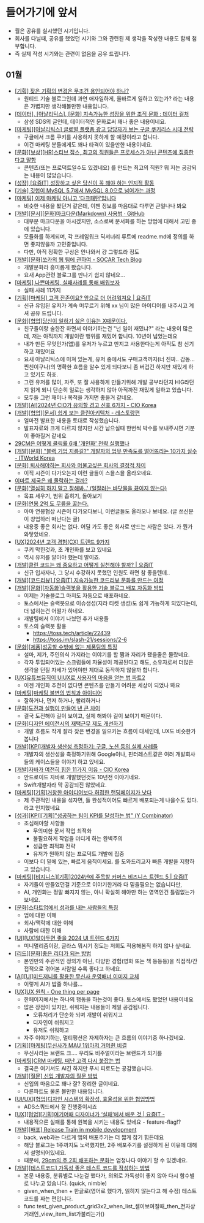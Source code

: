 # 들어가기에 앞서
- 월은 공유를 실시했던 시기입니다.
- 회사를 다닐때, 공유를 했었던 시기와 그와 관련된 제 생각을 작성한 내용도 함께 첨부합니다.
- 즉 실제 작성 시기와는 관련이 없음을 공유 드립니다.

## 01월
- [[기획] 잦은 기획의 변경은 무조건 용인되어야 하나?](https://medium.com/wantedjobs/기획-변경은-무조건-용인되어야-하나-feadf449190e)
  - 원티드 기술 블로그인데 과연 애자일하게, 올바르게 일하고 있는가? 라는 내용은 가볍지만 생각해볼만한 내용입니다.
- [[데이터], [아날리틱스], [문화] 지속가능한 성장을 위한 조직 문화 : 데이터 컬처](https://www.samsungsds.com/kr/insights/sustainable-data-culture.html?fbclid=IwAR0qjLyneLJAE2d0WmuVAq5jPziOsEqeQCd5Tbb_QUzjSrVjCkVoR1R9SMU)
  - 삼성 SDS의 글인데, 데이터적인 문화로써 꽤나 좋은 내용이네요.
- [[마케팅][아날리틱스] 글로벌 플랫폼 광고 담당자가 보는 구글 쿠키리스 시대 전략](https://yozm.wishket.com/magazine/detail/2393/)
  - 구글에서 크롬 쿠키를 사용하지 못하게 할 예정이라고 합니다.
  - 이건 마케팅 분들에게도 꽤나 타격이 있을만한 내용이네요.
- [[문화][보상][HR]스티브 잡스, 최고의 직원들은 프로세스가 아닌 콘텐츠에 집중한다고 말함](https://news.hada.io/topic?id=12644)
  - 콘텐츠(또는 프로덕트일수도 있겠네요) 를 만드는 최고의 직원? 뭐 저는 공감되는 내용이 많았습니다.
- [[성장] [요즘IT] 성장하고 싶은 당신이 꼭 해야 하는 인지적 활동](https://yozm.wishket.com/magazine/detail/2394/)
- [[기술] 깃헙이 MySQL 5.7에서 MySQL 8.0으로 넘어가는 과정](https://news.hada.io/topic?id=12665)
- [[마케팅] 이제 마케팅 아니고 ‘다크패턴’입니다 ](https://yozm.wishket.com/magazine/detail/2398/)
  - 비슷한 내용을 봤던거 같은데, 이젠 정보를 마음대로 다루면 큰일나나 봐요
- [[개발][문서][문화]마크다운(Markdown) 사용법 · GitHub](https://gist.github.com/ihoneymon/652be052a0727ad59601)
  - 대부분 마크다운을 아시겠지만, 소스로써 문서화를 하는 방법에 대해서 고민 중에 있습니다.
  - 모듈화를 하게되며, 각 프레임워크 딕셔너리 루트에 readme.md에 정의를 하면 좋지않을까 고민중입니다.
  - 다만, 아직 정확한 구상은 안나와서 걍 그렇드라 정도
- [[개발][문화]쏘카의 웹 팀에 관하여 - SOCAR Tech Blog](https://tech.socarcorp.kr/fe/2024/01/04/about-web-team.html)
  - 개발문화라 흥미롭게 봤습니다.
  - 요새 App관련 블로그를 만나기 쉽지 않네요...
- [[마케팅] 나쁜마케팅, 실패사례를 통해 배워보자](https://www.i-boss.co.kr/ab-74668-3364)
  - 실패 사례 11가지
- [[기획][마케팅] 고객 잔존이요? 앞으로 더 어려워져요 | 요즘IT](https://yozm.wishket.com/magazine/detail/2402/)
  - 신규 유입된 유저가 계속 머무르기 위해 xx 님이 많은 아이디어를 내주시고 계셔 공유 드립니다.
- [[문화][협업]당신이 일하기 싫은 이유는 X때문이다.](https://eopla.net/magazines/10150)
  - 친구들이랑 술한잔 하면서 이야기하는건 "넌 일이 재밌냐?" 라는 내용이 많은데, 저는 아직까지 개발이란 행위를 재밌어 합니다. 10년이 넘었는데요
  - 내가 만든 무엇인가(앱)를 유저가 누르고 만지고 사용한다는게 아직도 참 신기하고 재밌어요
  - 요새 아날리틱스에 미쳐 있는게, 유저 중에서도 구매고객까지(너 진짜.. 감동... 찐친이구나)의 명확한 흐름을 알수 있게 되다보니 좀 버겁긴 하지만 재밌게 하고 있기도 하죠.
  - 그런 유저를 많이, 자주, 또 잘 사용하게 만들기위해 개발 공부라던지 HIG라던지 읽게 되니 단순히 일로는 생각하지 않아 아직까진 재밌게 일하고 있습니다.
  - 모두들 그런 재미나 목적을 가지면 좋을거 같네요.
- [[개발][AI]2024년 CIO가 유의할 경고 신호 6가지 - CIO Korea](https://www.ciokorea.com/news/320163)
- [[개발][협업][문서] 쉽게 보는 클린아키텍처 - 레스토랑편](https://medium.com/bejewel/쉽게보는-클린아키텍처-레스토랑편-3c8c1aaf08d2)
  - 얼마전 발표한 내용을 토대로 작성했습니다.
  - 발표자료와 크게 다르지 않지만 시간 남으실때 한번씩 박수를 보내주시면 기분이 좋아질거 같네요
- [29CM은 어떻게 클릭률 6배 '개인화' 전략 실행했나](https://yozm.wishket.com/magazine/detail/2362/)
- [[개발][문화] "블랙 기업 지름길?" 개발자의 업무 만족도를 떨어뜨리는 10가지 실수 - ITWorld Korea](https://www.itworld.co.kr/news/320597)
- [[문화] 퇴사해야하는 회사와 머물고싶은 회사의 결정적 차이](https://m.blog.naver.com/businessinsight/223316028911)
  - 이직 시즌이 다가오는지 이런 글들이 스믈스믈 올라오네요.
- [이마트 제국은 왜 몰락하는 걸까?](https://yozm.wishket.com/magazine/detail/2403/)
- [[문화]'열심히 하지 말고 잘해봐..' (일잘러는 바닷물을 끓이지 않는다)](https://eopla.net/magazines/10107)
  - 목표 세우기, 범위 좁히기, 돌아보기
- [[문화]연봉 2억 도 무릎을 꿇는다.](https://brunch.co.kr/@707eafd121bd4c5/64)
  - 아마 연봉협상 시즌이 다가오다보니, 이런글들도 올라오나 보네요. (글 쓰신분이 창업하러 떠난다는 글)
  - 내용중 좋은 회사는 없다. 어딜 가도 좋은 회사로 만드는 사람은 있다. 가 뭔가 와닿았네요.
- [[UX]2024년 고객 경험(CX) 트렌드 9가지](https://www.openads.co.kr/content/contentDetail?contsId=12329)
  - 쿠키 막힌것과, 초 개인화를 보고 있네요
  - 역시 유저를 알아야 했는데 말이죠.
- [[개발]클린 코드는 왜 중요하고 어떻게 실천해야 할까? | 요즘IT](https://yozm.wishket.com/magazine/detail/2415/)
  - 신규 입사자나, 그 당시 수강하지 못했던 인원도 하면 참 좋을텐데..
- [[개발][코드리뷰] [요즘IT] 지속가능한 코드리뷰 문화를 만드는 여정](https://yozm.wishket.com/magazine/detail/2420/)
- [[개발][문화][자동화]슬랙봇을 활용한 기술 블로그 배포 자동화 방법](https://news.hada.io/topic?id=12925)
  - 이제는 기술블로그 마저도 자동으로 배포하네요.
  - 토스에서는 슬랙봇으로 이슈생성(지라 티켓 생성)도 쉽게 가능하게 되있다는데, 더 넓히는건 어떨가 하네요.
  - 개발팀에서 이야기 나눴던 추가 내용들
  - 토스의 슬랙봇 활용
    - https://toss.tech/article/22439
    - https://toss.im/slash-21/sessions/2-6
- [[문화][제품]성공할 수밖에 없는 제품팀의 특징](https://brunch.co.kr/@uxn00b/82)
  - 설마, 제가, 주인의식 가지라는 이야기를 할 짬과 자리가 됐을줄은 몰랐네요.
  - 각자 투입되어있는 스크럼들에 자율성이 제공된다고 해도, 소유자로써 더많은 생각을 던질 자세가 있어야만 제대로 동작하지 않을까 합니다.
- [[UX]유튜브뮤직이 UIUX로 사용자의 마음을 얻는 법 파트2](https://brunch.co.kr/@leoyh23/2)
  - 이젠 개인화 추천이 없다면 콘텐츠를 만들기 어려운 세상이 되었나 봐요
- [[마케팅]마케팅 불변의 법칙과 아이디어](https://contents.premium.naver.com/idea/specialist/contents/240117224716300om)
  - 잘하거나, 먼저 하거나, 빨리하거나
- [[문화]도전과 실행이 만들어 낸 큰 차이](https://brunch.co.kr/@seunghoon82/405)
  - 결국 도전해야 길이 보이고, 실제 해봐야 길이 보이기 때문이다.
- [[문화]디자인 에이전시의 재택근무 제도 개선하기](https://brunch.co.kr/@kkjjeooong/12)
  - 개발 흐름도 작게 잘라 잦은 변경을 일으키는 흐름이 대세인데, UX도 비슷한가 봅니다
- [[개발][KPI]개발자 생산성 측정하기: 구글, 노션 등의 실제 사례들](https://news.hada.io/topic?id=12982)
  - 개발자의 생산성을 측정하기위해 Google이나, 핀터레스트같은 여러 개발회사들의 케이스들을 이야기 하고 있네요.
- [[개발]자바가 여전히 힙한 11가지 이유 - CIO Korea](https://www.ciokorea.com/news/322004)
  - 안드로이드 자바로 개발했던것도 10년전 이야기네요.
  - Swift개발자라 막 공감되진 않았네요.
- [[마케팅][기획]거창한 아이디어보다 허접한 랜딩페이지가 낫다](https://eopla.net/magazines/10665)
  - 제 주관적인 내용을 섞자면, 들 완성적이어도 빠르게 배포되는게 나을수도 있다. 라고 인지했네요
- [[성과][KPI][기획]"성공하는 팀이 KPI를 달성하는 법" (Y Combinator)](https://eopla.net/magazines/10753)
  - 조심해야할 사항들
    - 무의미한 문서 작업 최적화
    - 불필요하게 작업을 더디게 하는 완벽주의
    - 성급한 최적화 전략
    - 유저가 원하지 않는 프로덕트 개발에 집중
  - 이보다 더 밑에 있는, 빠르게 움직이세요. 를 도와드리고자 빠른 개발을 지향하고 있습니다.
- [[마케팅][비지니스][기획]2024년에 주목할 커머스 비즈니스 트렌드 5 | 요즘IT](https://yozm.wishket.com/magazine/detail/2428/)
  - 자기들이 만들었던걸 기준으로 이야기한거라 다 믿을필요는 없습니다만,
  - AI, 개인화는 정말 빠지지 않는, 아니 확실히 해야만 하는 영역인건 틀림없는가 보네요.
- [[문화]스타트업에서 성과를 내는 사람들의 특징](https://brunch.co.kr/@seunghoon82/407)
  - 업에 대한 이해
  - 회사/맥락에 대한 이해
  - 사람에 대한 이해
- [[UI][UX]알아두면 좋을 2024 UI 트렌드 6가지](https://brunch.co.kr/@2c265fc170b74b6/20)
  - 미니멀리즘이랑, 글라스 뭐시기 정도는 저희도 적용해봄직 하지 않나 싶네요.
- [[리드][문화]좋은 리더가 되는 방법](https://jojoldu.tistory.com/768)
  - 본인만의 주관적인 정의가 아닌, 다양한 경험(영화 또는 책 등등등)을 직접적/간접적으로 겪어본 사람일 수록 좋다고 하네요.
- [[AI][UI]미드저니를 활용한 무신사 운영배너 이미지 교체](https://brunch.co.kr/@da18ef10e6c849f/30)
  - 이렇게 AI가 밥줄 하나를...
- [[UX]UX 원칙 - One thing per page](https://brunch.co.kr/@chulhochoiucj0/31)
  - 한페이지에서는 하나의 행동을 하는것이 좋다. 토스에서도 봤었던 내용이네요
  - 많은 장점이 있지만, 쉬워지는 내용들이 제일 공감됩니다.
    - 오류처리가 단순화 되며 개발이 쉬워지고
    - 디자인이 쉬워지고
    - 유저도 쉬워하고
  - 자주 이야기하는, 멀티펑션은 자제하자는 큰 흐름의 이야기중 하나겠네요.
- [[기획][마케팅]무신사가 MAU 1위마저 거머쥔 비결](https://brunch.co.kr/@trendlite/431)
  - 무신사라는 브랜드 크.... 우리도 비주얼이라는 브랜드가 되기를
- [[마케팅]CRM 마케팅, 떠난 고객 다시 붙잡는 법](https://eopla.net/magazines/10880)
  - 결국은 여기서도 AI긴 하지만 푸시 피로도는 공감했습니다.
- [[개발][질문] 신입 개발자의 질문 방법](https://velog.io/@yoosion030/3.-신입-개발자의-질문-방법-커피챗)
  - 신입의 마음으로 꽤나 잘? 정리한 글이네요.
  - 다른파트도 물론 볼만한 내용입니다.
- [[UI/UX][협업]디자인 시스템의 확장성, 효율성을 위한 협업방법](https://brunch.co.kr/@migyeongux/50)
  - ADS스쿼드에서 잘 진행중이시죠
- [[UX][협업][기획]여기어때 디자이너가 ‘실패’에서 배운 것 | 요즘IT -](https://yozm.wishket.com/magazine/detail/2434/)
  - 내용적으론 실패를 통해 원복을 시키는 내용도 있네요 - feature-flag!?
- [[개발][배포] Release Train in mobile development](https://proandroiddev.com/release-train-in-mobile-development-4c67954ab1b3)
  - back, web과는 다르게 앱의 배포주기는 더 짧게 잡기 힘든데요
  - 해당 블로그는 1주까지도 노력했지만, 2주 배포주기를 설정하게 된 이유에 대해서 설명되어있네요.
  - 때문에, [29cm의 주 2회 배포하는 문화](https://medium.com/29cm/trunk-based-development-feature-flag-micro-pr-와-함께-주-2회-배포하기-b703d646d945)는 엄청나다 이야기 할 수 있겠네요.
- [[개발][테스트코드] 가독성 좋은 테스트 코드를 작성하는 방법](https://yozm.wishket.com/magazine/detail/2435/)
  - 본문 내용중, 분류별로 나눈걸 했다가, 의외로 가독성이 좋지 않아 다시 함수별로 나누고 있습니다. (quick, nimble)
  - given_when_then + 한글로(영어로 했다가, 읽히지 않는다고 해 수정)  테스트코드를 짜는 편입니다.
  - func test_given_product_grid3x2_when_list_셀이보여질때_then_전자상거래인_view_item_list가불리는가()
